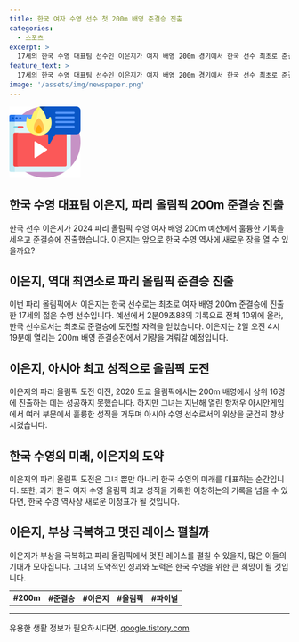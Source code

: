 ```yaml
---
title: 한국 여자 수영 선수 첫 200m 배영 준결승 진출
categories:
  - 스포츠
excerpt: >
  17세의 한국 수영 대표팀 선수인 이은지가 여자 배영 200m 경기에서 한국 선수 최초로 준결승에 진출했다. 이은지는 2024 파리 올림픽에서 열리는 이 종목 예선에서 10위에 올라 한국 역사상 처음으로 결승전에 도전한다. 이은지는 지난해 아시안게임에서 5개의 메달을 획득한 데 이어 발목 부상을 극복하고 도전하고 있다. 부상 후에도 멋진 레이스를 펼치며 한국 수영 역사에 새로운 장을 열었다. #이은지 #올림픽 #배영
feature_text: >
  17세의 한국 수영 대표팀 선수인 이은지가 여자 배영 200m 경기에서 한국 선수 최초로 준결승에 진출했다. 이은지는 2024 파리 올림픽에서 열리는 이 종목 예선에서 10위에 올라 한국 역사상 처음으로 결승전에 도전한다. 이은지는 지난해 아시안게임에서 5개의 메달을 획득한 데 이어 발목 부상을 극복하고 도전하고 있다. 부상 후에도 멋진 레이스를 펼치며 한국 수영 역사에 새로운 장을 열었다. #이은지 #올림픽 #배영
image: '/assets/img/newspaper.png'
---
```


<p><img src="/assets/img/news.png" alt="rentncar 속보" /></p>

<h2>한국 수영 대표팀 이은지, 파리 올림픽 200m 준결승 진출</h2>

<p data-ke-size="size16">한국 선수 이은지가 2024 파리 올림픽 수영 여자 배영 200m 예선에서 훌륭한 기록을 세우고 준결승에 진출했습니다. 이은지는 앞으로 한국 수영 역사에 새로운 장을 열 수 있을까요?</p>

<h2>이은지, 역대 최연소로 파리 올림픽 준결승 진출</h2>

<p>이번 파리 올림픽에서 이은지는 한국 선수로는 최초로 여자 배영 200m 준결승에 진출한 17세의 젊은 수영 선수입니다. 예선에서 2분09초88의 기록으로 전체 10위에 올라, 한국 선수로서는 최초로 준결승에 도전할 자격을 얻었습니다. 이은지는 2일 오전 4시 19분에 열리는 200m 배영 준결승전에서 기량을 겨뤄갈 예정입니다.</p>

<h2>이은지, 아시아 최고 성적으로 올림픽 도전</h2>

<p>이은지의 파리 올림픽 도전 이전, 2020 도쿄 올림픽에서는 200m 배영에서 상위 16명에 진출하는 데는 성공하지 못했습니다. 하지만 그녀는 지난해 열린 항저우 아시안게임에서 여러 부문에서 훌륭한 성적을 거두며 아시아 수영 선수로서의 위상을 굳건히 향상시켰습니다.</p>

<h2>한국 수영의 미래, 이은지의 도약</h2>

<p>이은지의 파리 올림픽 도전은 그녀 뿐만 아니라 한국 수영의 미래를 대표하는 순간입니다. 또한, 과거 한국 여자 수영 올림픽 최고 성적을 기록한 이창하는의 기록을 넘을 수 있다면, 한국 수영 역사상 새로운 이정표가 될 것입니다.</p>

<h2>이은지, 부상 극복하고 멋진 레이스 펼칠까</h2>

<p>이은지가 부상을 극복하고 파리 올림픽에서 멋진 레이스를 펼칠 수 있을지, 많은 이들의 기대가 모아집니다. 그녀의 도약적인 성과와 노력은 한국 수영을 위한 큰 희망이 될 것입니다.</p>

<table>
    <tr>
        <td style="text-align: center; height: 17px;"><b>#200m</b></td>
        <td style="text-align: center; height: 17px;"><b>#준결승</b></td>
        <td style="text-align: center; height: 17px;"><b>#이은지</b></td>
        <td style="text-align: center; height: 17px;"><b>#올림픽</b></td>
        <td style="text-align: center; height: 17px;"><b>#파이널</b></td>
    </tr>
</table>

<p><hr></p>
유용한 생활 정보가 필요하시다면, <a href="https://qoogle.tistory.com" rel="dofollow">qoogle.tistory.com</a>


